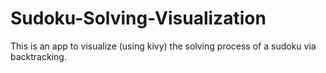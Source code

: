 # Sudoku-Solving-Visualization
This is an app to visualize (using kivy) the solving process of a sudoku via backtracking.

